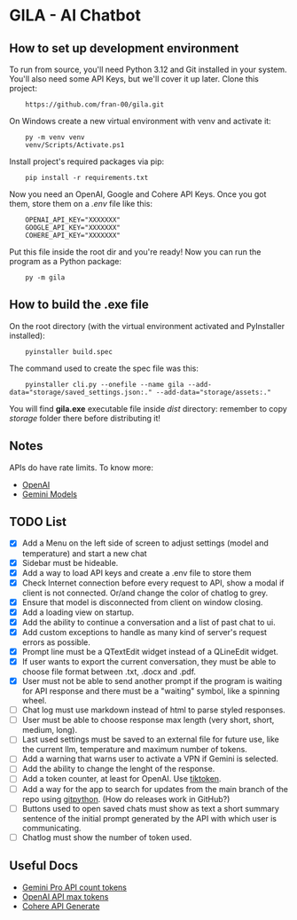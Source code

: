 # GILA - AI Chatbot

## How to set up development environment

To run from source, you'll need Python 3.12 and Git installed in your system. You'll also need some API Keys, but we'll cover it up later. Clone this project:

        https://github.com/fran-00/gila.git

On Windows create a new virtual environment with venv and activate it:

        py -m venv venv
        venv/Scripts/Activate.ps1

Install project's required packages via pip:

        pip install -r requirements.txt

Now you need an OpenAI, Google and Cohere API Keys. Once you got them, store them on a *.env* file like this:

        OPENAI_API_KEY="XXXXXXX"
        GOOGLE_API_KEY="XXXXXXX"
        COHERE_API_KEY="XXXXXXX"

Put this file inside the root dir and you're ready! Now you can run the program as a Python package:

        py -m gila

## How to build the .exe file

On the root directory (with the virtual environment activated and PyInstaller installed):

        pyinstaller build.spec

The command used to create the spec file was this:

        pyinstaller cli.py --onefile --name gila --add-data="storage/saved_settings.json:." --add-data="storage/assets:."

You will find **gila.exe** executable file inside *dist* directory: remember to copy *storage* folder there before distributing it!

## Notes

APIs do have rate limits. To know more:

- [OpenAI](https://platform.openai.com/docs/guides/rate-limits/rate-limits)
- [Gemini Models](https://ai.google.dev/models/gemini)

## TODO List

- [x] Add a Menu on the left side of screen to adjust settings (model and temperature) and start a new chat
- [x] Sidebar must be hideable.
- [x] Add a way to load API keys and create a .env file to store them
- [x] Check Internet connection before every request to API, show a modal if client is not connected. Or/and change the color of chatlog to grey.
- [x] Ensure that model is disconnected from client on window closing.
- [x] Add a loading view on startup.
- [x] Add the ability to continue a conversation and a list of past chat to ui.
- [x] Add custom exceptions to handle as many kind of server's request errors as possible.
- [x] Prompt line must be a QTextEdit widget instead of a QLineEdit widget.
- [x] If user wants to export the current conversation, they must be able to choose file format between .txt, .docx and .pdf.
- [x] User must not be able to send another prompt if the program is waiting for API response and there must be a "waiting" symbol, like a spinning wheel.
- [ ] Chat log must use markdown instead of html to parse styled responses.
- [ ] User must be able to choose response max length (very short, short, medium, long).
- [ ] Last used settings must be saved to an external file for future use, like the current llm, temperature and maximum number of tokens.
- [ ] Add a warning that warns user to activate a VPN if Gemini is selected.
- [ ] Add the ability to change the lenght of the response.
- [ ] Add a token counter, at least for OpenAI. Use [tiktoken](https://github.com/openai/tiktoken).
- [ ] Add a way for the app to search for updates from the main branch of the repo using [gitpython](https://gitpython.readthedocs.io/en/stable/). (How do releases work in GitHub?)
- [ ] Buttons used to open saved chats must show as text a short summary sentence of the initial prompt generated by the API with which user is communicating.
- [ ] Chatlog must show the number of token used.

## Useful Docs

- [Gemini Pro API count tokens](https://ai.google.dev/tutorials/python_quickstart#count_tokens)
- [OpenAI API max tokens](https://platform.openai.com/docs/api-reference/chat/create#chat-create-max_tokens)
- [Cohere API Generate](https://docs.cohere.com/reference/generate)
